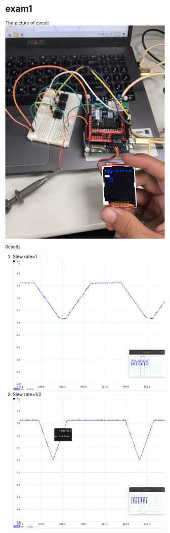 # exam1
The picture of circuit
![image](https://github.com/106061144/exam1/blob/master/S__12492809.jpg)

Results
1. Slew rate=1
![image](https://github.com/106061144/exam1/blob/master/1.png)
2. Slew rate=1/2
![image](https://github.com/106061144/exam1/blob/master/2.jpg)
